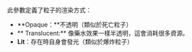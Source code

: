 此參數定義了粒子的渲染方式：

* **Opaque：**不透明（類似於死亡粒子）
* ** Translucent:** 像藥水效果一樣半透明，這會消耗很多資源。
* **Lit**：存在時自身會發光（類似於爆炸粒子）
